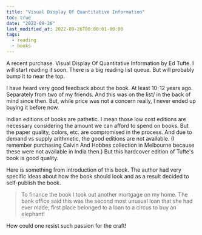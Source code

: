 ```yaml
---
title: "Visual Display Of Quantitative Information"
toc: true
date: "2022-09-26"
last_modified_at: 2022-09-26T00:00:01-00:00
tags: 
  - reading
  - books
---
```


A recent purchase. Visual Display Of Quantitative Information by Ed Tufte. I will start reading it soon. There is a big reading list queue. But will probably bump it to near the top.

I have heard very good feedback about the book. At least 10-12 years ago. Separately from two of my friends. And this was on the list/ in the back of mind since then. But, while price was not a concern really, I never ended up buying it before now.

Indian editions of books are pathetic. I mean those low cost editions are necessary considering the amount we can afford to spend on books. But the paper quality, colors, etc. are compromised in the process. And due to demand vs supply arithmetic, the good editions are not available. (I remember purchasing Calvin And Hobbes collection in Melbourne because these were not available in India then.) But this hardcover edition of Tufte's book is good quality.

Here is something from introduction of this book. The author had very specific ideas about how the book should look and as a result decided to self-publish the book.

> To finance the book I took out another mortgage on my home. The bank office said this was the second most unusual loan that she had ever made; first place belonged to a loan to a circus to buy an elephant!

How could one resist such passion for the craft!
